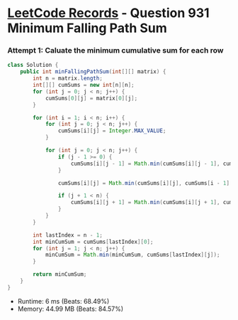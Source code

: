 # [LeetCode Records](../../README.md) - Question 931 Minimum Falling Path Sum

### Attempt 1: Caluate the minimum cumulative sum for each row
```java
class Solution {
    public int minFallingPathSum(int[][] matrix) {
        int n = matrix.length;
        int[][] cumSums = new int[n][n];
        for (int j = 0; j < n; j++) {
            cumSums[0][j] = matrix[0][j];
        }

        for (int i = 1; i < n; i++) {
            for (int j = 0; j < n; j++) {
                cumSums[i][j] = Integer.MAX_VALUE;
            }

            for (int j = 0; j < n; j++) {
                if (j - 1 >= 0) {
                    cumSums[i][j - 1] = Math.min(cumSums[i][j - 1], cumSums[i - 1][j] + matrix[i][j - 1]);
                }

                cumSums[i][j] = Math.min(cumSums[i][j], cumSums[i - 1][j] + matrix[i][j]);

                if (j + 1 < n) {
                    cumSums[i][j + 1] = Math.min(cumSums[i][j + 1], cumSums[i - 1][j] + matrix[i][j + 1]);
                }
            }
        }

        int lastIndex = n - 1;
        int minCumSum = cumSums[lastIndex][0];
        for (int j = 1; j < n; j++) {
            minCumSum = Math.min(minCumSum, cumSums[lastIndex][j]);
        }

        return minCumSum;
    }
}
```
- Runtime: 6 ms (Beats: 68.49%)
- Memory: 44.99 MB (Beats: 84.57%)

<br>
